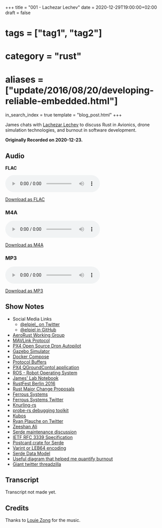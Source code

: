 +++
title = "001 - Lachezar Lechev"
date = 2020-12-29T19:00:00+02:00
draft = false
# tags = ["tag1", "tag2"]
# category = "rust"
# aliases = ["update/2016/08/20/developing-reliable-embedded.html"]
in_search_index = true
template = "blog_post.html"
+++

James chats with [Lachezar Lechev](https://mobile.twitter.com/elpiel_) to discuss Rust in Avionics, drone simulation technologies, and burnout in software development.

**Originally Recorded on 2020-12-23.**

<!-- more -->

## Audio

**FLAC**

<audio
    controls
    src="https://delivery.jamescdn.com/2020-12-29-lachezar-lechev.flac">
        Your browser does not support embedding FLAC
</audio>

[Download as FLAC](https://delivery.jamescdn.com/2020-12-29-lachezar-lechev.flac)

### M4A

<audio
    controls
    src="https://delivery.jamescdn.com/2020-12-29-lachezar-lechev.m4a">
        Your browser does not support embedding M4A.
</audio>

[Download as M4A](https://delivery.jamescdn.com/2020-12-29-lachezar-lechev.m4a)

### MP3

<audio
    controls
    src="https://delivery.jamescdn.com/2020-12-29-lachezar-lechev.mp3">
        Your browser does not support embedding MP3.
</audio>

[Download as MP3](https://delivery.jamescdn.com/2020-12-29-lachezar-lechev.mp3)


## Show Notes

* Social Media Links
    * [@elpiel_ on Twitter](https://mobile.twitter.com/elpiel_)
    * [@elpiel in GitHub](https://github.com/elpiel)
* [AeroRust Working Group](https://github.com/AeroRust/Welcome)
* [MAVLink Protocol](https://en.wikipedia.org/wiki/MAVLink)
* [PX4 Open Source Dron Autopilot](https://px4.io/)
* [Gazebo Simulator](http://gazebosim.org/)
* [Docker Compose](https://docs.docker.com/compose/)
* [Protocol Buffers](https://en.wikipedia.org/wiki/Protocol_Buffers)
* [PX4 QGroundContol application](https://dev.px4.io/v1.9.0/en/qgc/)
* [ROS - Robot Operating System](https://www.ros.org/)
* [James' Lab Notebook](https://lab.jamesmunns.com)
* [RustFest Berlin 2016](https://2016.rustfest.eu/)
* [Rust Major Change Proposals](https://forge.rust-lang.org/compiler/mcp.html)
* [Ferrous Systems](https://ferrous-systems.com)
* [Ferrous Systems Twitter](https://twitter.com/ferroussystems)
* [Knurling-rs](https://knurling.ferrous-systems.com)
* [probe-rs debugging toolkit](https://probe.rs/)
* [Kubos](https://www.kubos.com/)
* [Ryan Plauche on Twitter](https://twitter.com/plauplauplau)
* [Zeeshan Ali](https://twitter.com/zeenix)
* [Serde maintenance discussion](https://github.com/serde-rs/serde/issues/1723)
* [IETF RFC 3339 Specification](https://www.ietf.org/rfc/rfc3339.txt)
* [Postcard crate for Serde](https://docs.rs/postcard)
* [Varint or LEB64 encoding](https://en.wikipedia.org/wiki/Variable-length_quantity)
* [Serde Data Model](https://serde.rs/data-model.html)
* [Useful diagram that helped me quantify burnout](https://twitter.com/TheRaDR/status/1331373964426440704)
* [Giant twitter threadzilla](https://twitter.com/bitshiftmask/status/1321623304004866050)

## Transcript

Transcript not made yet.

## Credits

Thanks to [Louie Zong](https://louiezong.bandcamp.com/) for the music.
